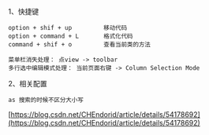 
1、快捷键
```
option + shif + up         移动代码
option + command + L       格式化代码
command + shif + o         查看当前类的方法

菜单栏消失处理： 点view -> toolbar
多行选中编辑模式处理： 当前页面右键 -> Column Selection Mode

```
2、相关配置
```
as 搜索的时候不区分大小写
```
[https://blog.csdn.net/CHEndorid/article/details/54178692](https://blog.csdn.net/CHEndorid/article/details/54178692)